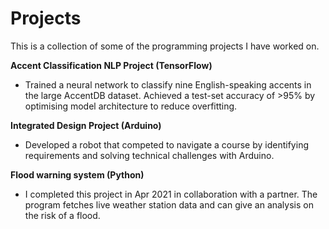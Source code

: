 # Projects
This is a collection of some of the programming projects I have worked on.

<b>Accent Classification NLP Project (TensorFlow)</b>

- Trained a neural network to classify nine English-speaking accents in the large AccentDB dataset. Achieved a test-set accuracy of >95% by optimising model architecture to reduce overfitting.

<b>Integrated Design Project (Arduino)</b>

- Developed a robot that competed to navigate a course by identifying requirements and solving technical challenges with Arduino. 

<b>Flood warning system (Python)</b>

- I completed this project in Apr 2021 in collaboration with a partner. The program fetches live weather station data and can give an analysis on the risk of a flood.

